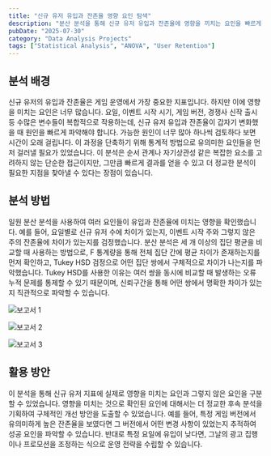 ```yaml
---
title: "신규 유저 유입과 잔존율 영향 요인 탐색"
description: "분산 분석을 통해 신규 유저 유입과 잔존율에 영향을 끼치는 요인을 빠르게 탐색"
pubDate: "2025-07-30"
category: "Data Analysis Projects"
tags: ["Statistical Analysis", "ANOVA", "User Retention"]
---
```


## 분석 배경

신규 유저의 유입과 잔존율은 게임 운영에서 가장 중요한 지표입니다. 하지만 이에 영향을 미치는 요인은 너무 많습니다. 요일, 이벤트 시작 시기, 게임 버전, 경쟁사 신작 출시 등 수많은 변수들이 복합적으로 작용하는데, 신규 유저 유입과 잔존율이 갑자기 변화했을 때 원인을 빠르게 파악해야 합니다. 가능한 원인이 너무 많아 하나씩 검토하다 보면 시간이 오래 걸립니다. 이 과정을 단축하기 위해 통계적 방법으로 유의미한 요인들을 먼저 걸러낼 필요가 있었습니다. 이 분석은 순서 관계나 자기상관성 같은 복잡한 요소를 고려하지 않는 단순한 접근이지만, 그만큼 빠르게 결과를 얻을 수 있고 더 정교한 분석이 필요한 지점을 찾아낼 수 있다는 장점이 있습니다.

## 분석 방법

일원 분산 분석을 사용하여 여러 요인들이 유입과 잔존율에 미치는 영향을 확인했습니다. 예를 들어, 요일별로 신규 유저 수에 차이가 있는지, 이벤트 시작 주와 그렇지 않은 주의 잔존율에 차이가 있는지를 검정했습니다. 분산 분석은 세 개 이상의 집단 평균을 비교할 때 사용하는 방법으로, F 통계량을 통해 전체 집단 간에 평균 차이가 존재하는지를 먼저 확인하고, Tukey HSD 검정으로 어떤 집단 쌍에서 구체적으로 차이가 나는지를 파악했습니다. Tukey HSD를 사용한 이유는 여러 쌍을 동시에 비교할 때 발생하는 오류 누적 문제를 통제할 수 있기 때문이며, 신뢰구간을 통해 어떤 쌍에서 명확한 차이가 있는지 직관적으로 파악할 수 있습니다.

![보고서 1](/projects/attachment/new-beginner-anova-1.png)

![보고서 2](/projects/attachment/new-beginner-anova-2.png)

![보고서 3](/projects/attachment/new-beginner-anova-3.png)

## 활용 방안

이 분석을 통해 신규 유저 지표에 실제로 영향을 미치는 요인과 그렇지 않은 요인을 구분할 수 있었습니다. 영향을 미치는 것으로 확인된 요인에 대해서는 더 정교한 후속 분석을 기획하여 구체적인 개선 방안을 도출할 수 있었습니다. 예를 들어, 특정 게임 버전에서 유의미하게 높은 잔존율을 보였다면 그 버전에서 어떤 변경 사항이 있었는지 추적하여 성공 요인을 파악할 수 있습니다. 반대로 특정 요일에 유입이 낮다면, 그날의 광고 집행이나 프로모션을 조정하는 식으로 운영 전략을 수립할 수 있습니다.
